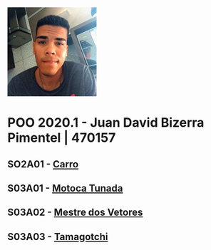 
<img src="foto.jpg" width="200">


# POO 2020.1 - Juan David Bizerra Pimentel | 470157

## SO2A01 - [Carro](Atividades/Carro/Carro.cpp)

## S03A01 - [Motoca Tunada](Atividades/Motoca/Motoca.cpp)

## S03A02 - [Mestre dos Vetores](Atividades/Mestre_Dos_Vetores/Vetor.cpp)

## S03A03 - [Tamagotchi](Atividades/Tamagotchi/Tamagotchi.cpp)
